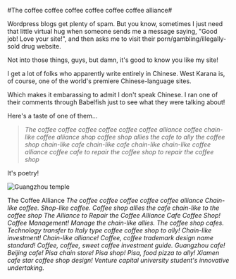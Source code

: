 #The coffee coffee coffee coffee coffee coffee alliance#

Wordpress blogs get plenty of spam. But you know, sometimes I just need that little virtual hug when someone sends me a message saying, "Good job! Love your site!", and then asks me to visit their porn/gambling/illegally-sold drug website.

Not into those things, guys, but damn, it's good to know you like my site!

I get a lot of folks who apparently write entirely in Chinese. West Karana is, of course, one of the world's premiere Chinese-language sites.

Which makes it embarassing to admit I don't speak Chinese. I ran one of their comments through Babelfish just to see what they were talking about!

Here's a taste of one of them...

> *The coffee coffee coffee coffee coffee coffee alliance coffee chain-like coffee alliance shop coffee shop allies the cafe to ally the coffee shop chain-like cafe chain-like cafe chain-like chain-like coffee alliance coffee cafe to repair the coffee shop to repair the coffee shop*


It's poetry!

![Guangzhou temple](http://westkarana.com/wp-content/uploads/2006/09/guangzhou.jpg)

The Coffee Alliance
 *The coffee coffee coffee coffee coffee alliance
Chain-like coffee. Shop-like coffee.
Coffee shop allies the cafe chain-like to the coffee shop
The Alliance to Repair the Coffee Alliance Cafe
Coffee Shop! Coffee Management!
Manage the chain-like allies. The coffee shop cafes.
Technology transfer to Italy type coffee coffee shop to ally!
Chain-like investment! Chain-like alliance!
Coffee, coffee trademark design name standard!
Coffee, coffee, sweet coffee investment guide.
Guangzhou cafe! Beijing cafe!
Pisa chain store! Pisa shop! Pisa, food pizza to ally!
Xiamen cafe star coffee shop design!
Venture capital university student's innovative undertaking.*




